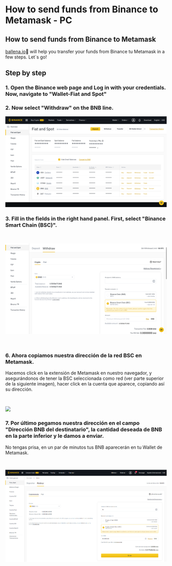 # How to send funds from Binance to Metamask - PC

## How to send funds from Binance to Metamask

[ballena.io](https://ballena.io/)🐋 will help you transfer your funds from Binance tu Metamask in a few steps. Let´s go!



## Step by step

### 1. Open the Binance web page and Log in with your credentials. Now, navigate to "Wallet-Fiat and Spot"

### 

### ​2. Now select "Withdraw" on the BNB line.



![](../../.gitbook/assets/enviarbnb0.png)

### 

### 3. Fill in the fields in the right hand panel. First, select "Binance Smart Chain \(BSC\)".

​​

![](../../.gitbook/assets/enviarbnb1.png)



​

### 6. Ahora copiamos nuestra dirección de la red BSC en Metamask.

Hacemos click en la extensión de Metamask en nuestro navegador, y asegurándonos de tener la BSC seleccionada como red \(ver parte superior de la siguiente imagen\), hacer click en la cuenta que aparece, copiando así su dirección.

​

![](https://user-images.githubusercontent.com/79335891/108759110-390c3e00-754c-11eb-9020-b45ebd04914e.png)

### 

### 7. Por último pegamos nuestra dirección en el campo "Dirección BNB del destinatario", la cantidad deseada de BNB en la parte inferior y le damos a enviar. 

No tengas prisa, en un par de minutos tus BNB aparecerán en tu Wallet de Metamask.

​​

![](../../.gitbook/assets/binance_enviarbnb3.png)



